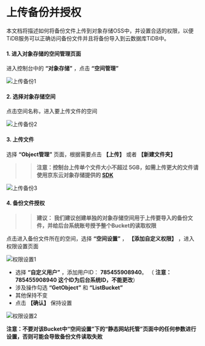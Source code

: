 # 上传备份并授权
本文档将描述如何将备份文件上传到对象存储OSS中，并设置合适的权限，以便TiDB服务可以正确访问备份文件并且将备份导入到云数据库TiDB中。

#### 1. 进入对象存储的空间管理页面

进入控制台中的 **“对象存储”** ，点击 **“空间管理”**

![上传备份1](../../../../../../image/RDS/Upload-Backup-V2-1.png)

#### 2. 选择对象存储空间
点击空间名称，进入要上传文件的空间

![上传备份2](../../../../../../image/RDS/Upload-Backup-V2-2.png)

#### 3. 上传文件
选择 **“Object管理”** 页面，根据需要点击 **【上传】** 或者 **【新建文件夹】**

>> **注意：控制台上传单个文件大小不超过 5GB，如需上传更大的文件请使用京东云对象存储提供的 [SDK](https://docs.jdcloud.com/cn/object-storage-service/multipart-upload-s3)**

![上传备份3](../../../../../../image/RDS/Upload-Backup-V2-3.png)


#### 4. 备份文件授权
>> **建议： 我们建议创建单独的对象存储空间用于上传要导入的备份文件，并给后台系统账号授予整个Bucket的读取权限**

点击进入备份文件所在的空间，选择 **“空间设置”** ， **【添加自定义权限】** ，进入权限设置页面

![权限设置1](../../../../../../image/RDS/Grant-File-Privilege-1.png)

- 选择 **“自定义用户”** ，添加用户ID： **785455908940**。 （ **注意：785455908940 这个ID为后台系统ID，不能更改**） 
- 涉及操作勾选 **“GetObject”** 和 **“ListBucket”**
- 其他保持不变
- 点击 **【确认】** 保持设置

![权限设置2](../../../../../../image/RDS/Grant-File-Privilege-2.png)

**注意：不要对该Bucket中“空间设置”下的“静态网站托管”页面中的任何参数进行设置，否则可能会导致备份文件读取失败**
